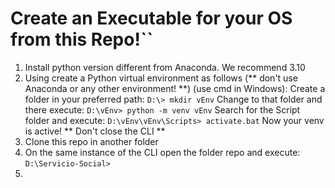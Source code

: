 # Create an Executable for your OS from this Repo!``
1. Install python version different from Anaconda. We recommend 3.10
2. Using create a Python virtual environment as follows (** don't use Anaconda or any other environment! **) (use cmd in Windows):
    Create a folder in your preferred path: `D:\> mkdir vEnv`
    Change to that folder and there execute: `D:\vEnv> python -m venv vEnv`
    Search for the Script folder and execute: `D:\vEnv\vEnv\Scripts> activate.bat`
    Now your venv is active! ** Don't close the CLI **
3. Clone this repo in another folder
4. On the same instance of the CLI open the folder repo and execute: `D:\Servicio-Social> `
5. 